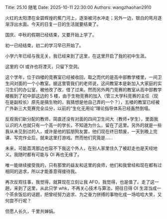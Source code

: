 Title: 25.10 随笔
Date: 2025-10-11 22:30:00
Authors: wangzhaohan2910

火红的太阳漂在金碧辉煌的蕉门河上，逐渐被河水冲走；另外一边，银白的弯月逐渐浮出水面。今天的日复一日的生活就要结束了。

国庆、中秋的假期已经结束，又要开始上学了。

初一已经结束，初二的学习早已开始了。

小学六年已经与我无关，我已经来到了这里，在这里开启了我的初中生涯。

这里的 OI 或许也将湮灭，只留下空洞。

这个学年，位于四楼的竞赛室已经被收回，取之而代的是高中部教学楼里，一间卫生间对面的一个小教室。据这里管我们的老师说，这间教室本是新加入大家庭的实习生们的办公室，被他改了改，借了过来。然而另外两门竞赛的教室从高中部教学楼搬到了初中部这边的 5 楼，由于生物竞赛的加入（管三大学科竞赛的主任（现在是副校长）原先是搞生物的，我猜想是他自己弄的一个？），五楼的教室已经被广外新三大竞赛完全瓜分，以前的“生化无用论”理论指导体系已经轰然倒塌。

反观我们新分配的教师，简直还没有对面的四间卫生间大（教师+学生），里面我认识的人也就只有一个高一的学长，不知道为什么，留在了这里。另外的就是一些我从未见到过的人，或许是他的狐朋狗友罢，他们现在终日颓废，一天到晚上完课、写完作业后，就来这里打游戏。然而他们究竟是……

未来，可能荔湾那边也容不下我这个外人，在别人家里住久了被赶走也是天经地义。我随时都有可能与 OI 再也无缘了。

唯一能继续接受我的，只有那里的益友和这里的良师，他们和我曾经和现在都有过相同的追求，所以才能善意得接待我。

再次反观往事，我觉得，就算现在立刻让我 AFO，我觉得，也是值了。走了这一趟，来到了这里，从此只学 whk，不再关心技术与算法，把往日得 OI 生涯当成一个茶余饭后的话题，把曾经努力追求、为之奋力拼搏的事物化成一场哈哈大笑，又何尝不行呢？

但愿人长久，千里共婵娟。
